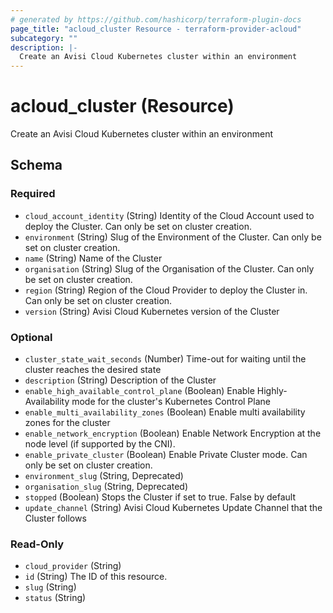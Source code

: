 ```yaml
---
# generated by https://github.com/hashicorp/terraform-plugin-docs
page_title: "acloud_cluster Resource - terraform-provider-acloud"
subcategory: ""
description: |-
  Create an Avisi Cloud Kubernetes cluster within an environment
---
```


# acloud_cluster (Resource)

Create an Avisi Cloud Kubernetes cluster within an environment



<!-- schema generated by tfplugindocs -->
## Schema

### Required

- `cloud_account_identity` (String) Identity of the Cloud Account used to deploy the Cluster. Can only be set on cluster creation.
- `environment` (String) Slug of the Environment of the Cluster. Can only be set on cluster creation.
- `name` (String) Name of the Cluster
- `organisation` (String) Slug of the Organisation of the Cluster. Can only be set on cluster creation.
- `region` (String) Region of the Cloud Provider to deploy the Cluster in. Can only be set on cluster creation.
- `version` (String) Avisi Cloud Kubernetes version of the Cluster

### Optional

- `cluster_state_wait_seconds` (Number) Time-out for waiting until the cluster reaches the desired state
- `description` (String) Description of the Cluster
- `enable_high_available_control_plane` (Boolean) Enable Highly-Availability mode for the cluster's Kubernetes Control Plane
- `enable_multi_availability_zones` (Boolean) Enable multi availability zones for the cluster
- `enable_network_encryption` (Boolean) Enable Network Encryption at the node level (if supported by the CNI).
- `enable_private_cluster` (Boolean) Enable Private Cluster mode. Can only be set on cluster creation.
- `environment_slug` (String, Deprecated)
- `organisation_slug` (String, Deprecated)
- `stopped` (Boolean) Stops the Cluster if set to true. False by default
- `update_channel` (String) Avisi Cloud Kubernetes Update Channel that the Cluster follows

### Read-Only

- `cloud_provider` (String)
- `id` (String) The ID of this resource.
- `slug` (String)
- `status` (String)
